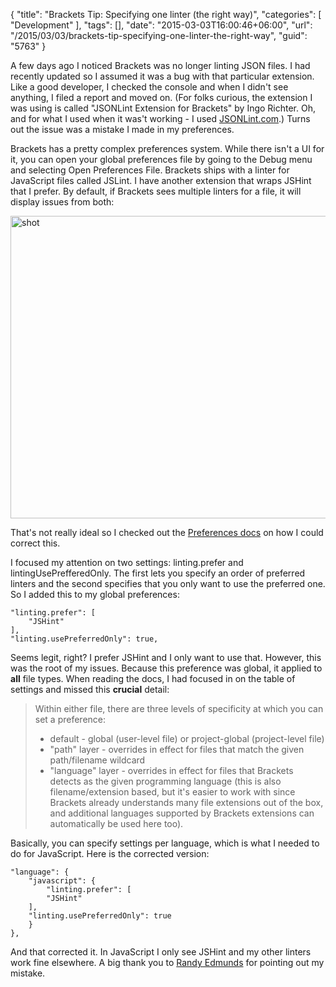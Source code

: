 {
	"title": "Brackets Tip: Specifying one linter (the right way)",
	"categories": [
		"Development"
	],
	"tags": [],
	"date": "2015-03-03T16:00:46+06:00",
	"url": "/2015/03/03/brackets-tip-specifying-one-linter-the-right-way",
	"guid": "5763"
}

A few days ago I noticed Brackets was no longer linting JSON files. I had recently updated so I assumed it was a bug with that particular extension. Like a good developer, I checked the console and when I didn't see anything, I filed a report and moved on. (For folks curious, the extension I was using is called "JSONLint Extension for Brackets" by Ingo Richter. Oh, and for what I used when it was't working - I used <a href="http://jsonlint.com/">JSONLint.com</a>.) Turns out the issue was a mistake I made in my preferences.

<!--more-->

Brackets has a pretty complex preferences system. While there isn't a UI for it, you can open your global preferences file by going to the Debug menu and selecting Open Preferences File. Brackets ships with a linter for JavaScript files called JSLint. I have another extension that wraps JSHint that I prefer. By default, if Brackets sees multiple linters for a file, it will display issues from both:

<a href="http://www.raymondcamden.com/wp-content/uploads/2015/03/shot4.png"><img src="http://static.raymondcamden.com/images/wp-content/uploads/2015/03/shot4.png" alt="shot" width="850" height="484" class="alignnone size-full wp-image-5764" /></a>

That's not really ideal so I checked out the <a href="https://github.com/adobe/brackets/wiki/How-to-Use-Brackets#preferences">Preferences docs</a> on how I could correct this. 

I focused my attention on two settings: linting.prefer and lintingUsePrefferedOnly. The first lets you specify an order of preferred linters and the second specifies that you only want to use the preferred one. So I added this to my global preferences:

<pre><code class="language-javascript">"linting.prefer": [
    "JSHint"
],
"linting.usePreferredOnly": true,</code></pre>

Seems legit, right? I prefer JSHint and I only want to use that. However, this was the root of my issues. Because this preference was global, it applied to <strong>all</strong> file types. When reading the docs, I had focused in on the table of settings and missed this <strong>crucial</strong> detail:

<blockquote>
Within either file, there are three levels of specificity at which you can set a preference:

<ul>
<li>default - global (user-level file) or project-global (project-level file)
<li>"path" layer - overrides in effect for files that match the given path/filename wildcard
<li>"language" layer - overrides in effect for files that Brackets detects as the given programming language (this is also filename/extension based, but it's easier to work with since Brackets already understands many file extensions out of the box, and additional languages supported by Brackets extensions can automatically be used here too).
</ul>
</blockquote>

Basically, you can specify settings per language, which is what I needed to do for JavaScript. Here is the corrected version:

<pre><code class="language-javascript">"language": {
    "javascript": {
        "linting.prefer": [
	    "JSHint"
	],
    "linting.usePreferredOnly": true
    }
},
</code></pre>

And that corrected it. In JavaScript I only see JSHint and my other linters work fine elsewhere. A big thank you to <a href="https://github.com/redmunds">Randy Edmunds</a> for pointing out my mistake. 